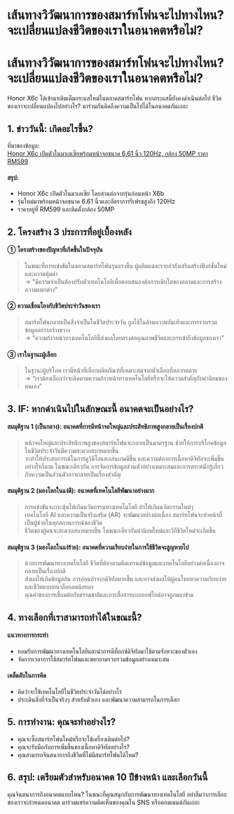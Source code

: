 # เส้นทางวิวัฒนาการของสมาร์ทโฟนจะไปทางไหน? จะเปลี่ยนแปลงชีวิตของเราในอนาคตหรือไม่?

<h1>เส้นทางวิวัฒนาการของสมาร์ทโฟนจะไปทางไหน? จะเปลี่ยนแปลงชีวิตของเราในอนาคตหรือไม่?</h1>
<p>Honor X6c ได้เข้ามาเติมเต็มกระแสใหม่ในตลาดสมาร์ทโฟน หากกระแสนี้ยังคงดำเนินต่อไป ชีวิตของเราจะเปลี่ยนแปลงไปอย่างไร? มาร่วมกันคิดถึงความเป็นไปได้ในอนาคตกันเถอะ</p>
<h2>1. ข่าววันนี้: เกิดอะไรขึ้น?</h2>
<p>ที่มาของข้อมูล:<br />
<a href="https://soyacincau.com/2025/06/15/honor-x6c-malaysia-launch-specs-price/">Honor X6c เปิดตัวในมาเลเซียพร้อมหน้าจอขนาด 6.61 นิ้ว 120Hz, กล้อง 50MP ราคา RM599</a></p>
<h4>สรุป:</h4>
<ul>
<li>Honor X6c เปิดตัวในมาเลเซีย โดยสานต่อจากรุ่นก่อนหน้า X6b</li>
<li>รุ่นใหม่มาพร้อมหน้าจอขนาด 6.61 นิ้วและอัตราการรีเฟรชสูงถึง 120Hz</li>
<li>ราคาอยู่ที่ RM599 และติดตั้งกล้อง 50MP</li>
</ul>
<h2>2. โครงสร้าง 3 ประการที่อยู่เบื้องหลัง</h2>
<h4>① โครงสร้างของปัญหาที่เกิดขึ้นในปัจจุบัน</h4>
<blockquote>
<p>ในขณะที่การแข่งขันในตลาดสมาร์ทโฟนรุนแรงขึ้น ผู้ผลิตแต่ละรายกำลังเสริมสร้างฟังก์ชั่นใหม่และความคุ้มค่า<br />
→ &#8220;มีความจำเป็นต้องปรับตัวเทคโนโลยีเพื่อตอบสนองต่อการเติบโตของตลาดและการสร้างความแตกต่าง&#8221;</p>
</blockquote>
<h4>② ความเชื่อมโยงกับชีวิตประจำวันของเรา</h4>
<blockquote>
<p>สมาร์ทโฟนกลายเป็นสิ่งจำเป็นในชีวิตประจำวัน ถูกใช้ในด้านความบันเทิงและการรวบรวมข้อมูลอย่างกว้างขวาง<br />
→ &#8220;ความก้าวหน้าทางเทคโนโลยีนี้ส่งผลโดยตรงต่อคุณภาพชีวิตและการเข้าถึงข้อมูลของเรา&#8221;</p>
</blockquote>
<h4>③ เราในฐานะผู้เลือก</h4>
<blockquote>
<p>ในฐานะผู้บริโภค เรามีหน้าที่เลือกผลิตภัณฑ์ที่เหมาะสมจากตัวเลือกที่หลากหลาย<br />
→ &#8220;เราต้องเลือกว่าจะติดตามความก้าวหน้าทางเทคโนโลยีหรือจะให้ความสำคัญกับค่านิยมของตนเอง&#8221;</p>
</blockquote>
<h2>3. IF: หากดำเนินไปในลักษณะนี้ อนาคตจะเป็นอย่างไร?</h2>
<h4>สมมุติฐาน 1 (เป็นกลาง): อนาคตที่การมีหน้าจอใหญ่และประสิทธิภาพสูงกลายเป็นเรื่องปกติ</h4>
<blockquote>
<p>หน้าจอใหญ่และประสิทธิภาพสูงของสมาร์ทโฟนจะกลายเป็นมาตรฐาน ช่วยให้การบริโภคข้อมูลในชีวิตประจำวันมีความสะดวกสบายมากขึ้น<br />
จะทำให้ประสบการณ์ในการดูวิดีโอและเล่นเกมดีขึ้น และความต้องการเนื้อหาดิจิทัลจะเพิ่มขึ้น<br />
อย่างไรก็ตาม ในขณะเดียวกัน การจัดการข้อมูลส่วนตัวอย่างเหมาะสมและการตระหนักรู้เกี่ยวกับความเป็นส่วนตัวอาจกลายเป็นเรื่องสำคัญ</p>
</blockquote>
<h4>สมมุติฐาน 2 (มองโลกในแง่ดี): อนาคตที่เทคโนโลยีพัฒนาอย่างมาก</h4>
<blockquote>
<p>การแข่งขันจะกระตุ้นให้เกิดนวัตกรรมทางเทคโนโลยี ทำให้เกิดนวัตกรรมใหม่ๆ<br />
เทคโนโลยี AI และความเป็นจริงเสริม (AR) จะพัฒนาอย่างต่อเนื่อง สมาร์ทโฟนจะทำหน้าที่เป็นผู้ช่วยในทุกสถานการณ์ของชีวิต<br />
ชีวิตของผู้คนจะสะดวกสบายมากขึ้น ในขณะเดียวกันค่านิยมใหม่และวิถีชีวิตใหม่จะเกิดขึ้น</p>
</blockquote>
<h4>สมมุติฐาน 3 (มองโลกในแง่ร้าย): อนาคตที่ความเรียบง่ายในการใช้ชีวิตจะสูญหายไป</h4>
<blockquote>
<p>ด้วยการพัฒนาทางเทคโนโลยี ชีวิตที่ต้องตามติดเทรนด์ข้อมูลและเทคโนโลยีอย่างต่อเนื่องอาจกลายเป็นเรื่องปกติ<br />
ส่งผลให้เกิดข้อมูลล้น การอ่อนล้าจากดิจิทัลมากขึ้น และอาจส่งผลให้ผู้คนโหยหาความเรียบง่ายและชีวิตแบบอนาล็อกลดน้อยลง<br />
คุณค่าของการเชื่อมต่อกับธรรมชาติและการสื่อสารแบบออฟไลน์อาจถูกมองข้าม</p>
</blockquote>
<h2>4. ทางเลือกที่เราสามารถทำได้ในขณะนี้?</h2>
<h4>แนวทางการกระทำ</h4>
<ul>
<li>ยอมรับการพัฒนาทางเทคโนโลยีและนำการดีท็อกซ์ดิจิทัลมาใช้ตามจังหวะของตัวเอง</li>
<li>จัดการเวลาการใช้สมาร์ทโฟนและพยายามรวบรวมข้อมูลอย่างเหมาะสม</li>
</ul>
<h4>เคล็ดลับในการคิด</h4>
<ul>
<li>คิดว่าจะใช้เทคโนโลยีในชีวิตประจำวันได้อย่างไร</li>
<li>ประเมินสิ่งที่จำเป็นจริงๆ สำหรับตัวเอง และพัฒนาความสามารถในการเลือก</li>
</ul>
<h2>5. การทำงาน: คุณจะทำอย่างไร?</h2>
<ul>
<li>คุณจะซื้อสมาร์ทโฟนใหม่หรือจะใช้เครื่องเดิมต่อไป?</li>
<li>คุณจะรับมือกับการเพิ่มขึ้นของเนื้อหาดิจิทัลอย่างไร?</li>
<li>คุณสามารถจินตนาการถึงชีวิตที่ไม่มีสมาร์ทโฟนได้ไหม?</li>
</ul>
<h2>6. สรุป: เตรียมตัวสำหรับอนาคต 10 ปีข้างหน้า และเลือกวันนี้</h2>
<p>คุณจินตนาการถึงอนาคตแบบไหน? ในขณะที่คุณสนุกกับการพัฒนาทางเทคโนโลยี อย่าลืมว่าการเลือกของเราจะกำหนดอนาคต มาร่วมแชร์ความคิดเห็นของคุณใน SNS หรือคอมเมนต์กันเถอะ</p>

